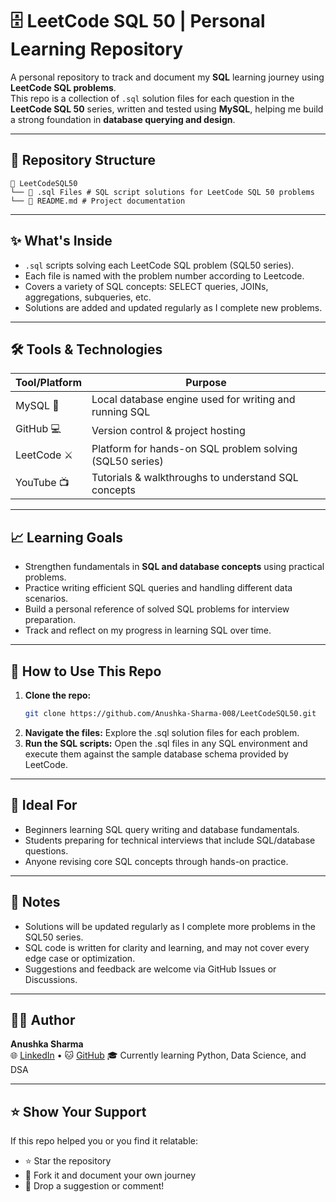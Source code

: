 # 🗄️ LeetCode SQL 50 | Personal Learning Repository
A personal repository to track and document my **SQL** learning journey using **LeetCode SQL problems**.  
This repo is a collection of `.sql` solution files for each question in the **LeetCode SQL 50** series, written and tested using **MySQL**, helping me build a strong foundation in **database querying and design**.

---

## 📂 Repository Structure
```
📁 LeetCodeSQL50
└── 📄 .sql Files # SQL script solutions for LeetCode SQL 50 problems
└── 📄 README.md # Project documentation
```

---

## ✨ What's Inside
- `.sql` scripts solving each LeetCode SQL problem (SQL50 series).
- Each file is named with the problem number according to Leetcode.
- Covers a variety of SQL concepts: SELECT queries, JOINs, aggregations, subqueries, etc.
- Solutions are added and updated regularly as I complete new problems.

---

## 🛠️ Tools & Technologies
| Tool/Platform     | Purpose                                                   |
|-------------------|-----------------------------------------------------------|
| MySQL 🐬           | Local database engine used for writing and running SQL    |
| GitHub 💻          | Version control & project hosting                         |
| LeetCode ⚔️        | Platform for hands-on SQL problem solving (SQL50 series)  |
| YouTube 📺         | Tutorials & walkthroughs to understand SQL concepts       |

---

## 📈 Learning Goals
- Strengthen fundamentals in **SQL and database concepts** using practical problems.  
- Practice writing efficient SQL queries and handling different data scenarios.  
- Build a personal reference of solved SQL problems for interview preparation.  
- Track and reflect on my progress in learning SQL over time.  

---

## 🚀 How to Use This Repo
1. **Clone the repo:**  
   ```bash
   git clone https://github.com/Anushka-Sharma-008/LeetCodeSQL50.git
   ```
2. **Navigate the files:** Explore the .sql solution files for each problem.
3. **Run the SQL scripts:** Open the .sql files in any SQL environment and execute them against the sample database schema provided by LeetCode.
---

## 🧠 Ideal For
* Beginners learning SQL query writing and database fundamentals.  
* Students preparing for technical interviews that include SQL/database questions.  
* Anyone revising core SQL concepts through hands-on practice.

---

## 📌 Notes
* Solutions will be updated regularly as I complete more problems in the SQL50 series.  
* SQL code is written for clarity and learning, and may not cover every edge case or optimization.  
* Suggestions and feedback are welcome via GitHub Issues or Discussions.

---

## 🙋‍♀️ Author
**Anushka Sharma**  
🌐 [LinkedIn](https://www.linkedin.com/in/anushkasharma008/) • 🐱 [GitHub](https://github.com/Anushka-Sharma-008) 
🎓 Currently learning Python, Data Science, and DSA

---

## ⭐ Show Your Support
If this repo helped you or you find it relatable:
- ⭐ Star the repository  
- 🍴 Fork it and document your own journey  
- 💬 Drop a suggestion or comment!
